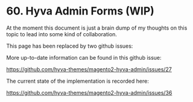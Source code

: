 # 60. Hyva Admin Forms (WIP)

At the moment this document is just a brain dump of my thoughts on this topic to lead into some kind of collaboration.


This page has been replaced by two github issues:


More up-to-date information can be found in this github issue:

<https://github.com/hyva-themes/magento2-hyva-admin/issues/27>


The current state of the implementation is recorded here:

<https://github.com/hyva-themes/magento2-hyva-admin/issues/36>


